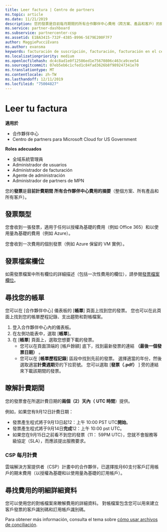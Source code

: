```yaml
---
title: Leer factura | Centro de partners
ms.topic: article
ms.date: 11/21/2019
description: 您的發票是目前每月期間的所有合作夥伴中心費用（跨方案、產品和客戶）的摘要。
ms.service: partner-dashboard
ms.subservice: partnercenter-csp
ms.assetid: E1BA3415-732F-4385-8996-5E79E200F7F7
author: MaggiePucciEvans
ms.author: evansma
keywords: facturación de suscripción, facturación, facturación en el centro de partners, facturación del centro de partners, leer mi factura, factura, factura del centro de partners, factura CSP, ¿dónde está mi factura?
ms.localizationpriority: medium
ms.openlocfilehash: dc4c8ad1e0f12586ed1e75670806c463ca9cee54
ms.sourcegitcommit: 07eb5eb6c1cfed1c84fad3626b8f989247341e70
ms.translationtype: MT
ms.contentlocale: zh-TW
ms.lasthandoff: 12/11/2019
ms.locfileid: "75004827"
---
```

# <a name="read-your-bill"></a>Leer tu factura

**適用於**

- 合作夥伴中心
- Centro de partners para Microsoft Cloud for US Government

**Roles adecuados**
-   全域系統管理員
-   Administrador de usuarios
-   Administrador de facturación
-   Agente de administración
-   Administrador de partners de MPN

您的**發票**是**目前計費期間** **所有合作夥伴中心費用的摘要**（整個方案、所有產品和所有客戶）。

## <a name="invoice-types"></a>發票類型

您會收到一張發票，適用于任何以授權為基礎的費用（例如 Office 365）和以使用量為基礎的費用（例如 Azure）。

您會收到一次費用的個別發票（例如 Azure 保留的 VM 實例）。

## <a name="invoice-file-fields"></a>發票檔案欄位

如需發票檔案中所有欄位的詳細描述（包括一次性費用的欄位），請參閱[發票檔案欄位](invoice-file.md)。

## <a name="find-your-bill"></a>尋找您的帳單

您可以在 [合作夥伴中心] 儀表板的 [**帳單**] 頁面上找到您的發票。 您也可以在此頁面上找到您的帳單歷程記錄、支出趨勢和對帳檔案。

1. 登入合作夥伴中心內的儀表板。
2. 在左側功能表中，選取 [**帳單**]。
3. 在 [**帳單**] 頁面上，選取您想要下載的發票。
    - 您可以在頁面頂端的 [帳戶餘額] 底下，找到最新發票的連結 **（最後一個發票日期）** 。
    - 您可以在 [**帳單歷程記錄**] 區段中找到先前的發票。 選擇適當的年份，然後選取適當**計費週期**旁的下拉箭號。 您可以選取 [**發票（.pdf）** ] 旁的連結來下載該期間的發票。

## <a name="understand-billing-periods"></a>瞭解計費期間

您的發票會在所選計費日期的**兩個（2）天內（** **UTC 時間**）提供。

例如，如果您有9月12日計費日期：

- 發票產生程式將于9月13日起12：上午 10:00 PST UTC**開始**。
- 發票產生程式將于9月14日**完成**12：上午 10:00 pst UTC。
- 如果您在9月15日之前看不到您的發票（11： 59PM UTC），您就不會服務等級協定（SLA），而應該提出服務要求。

### <a name="csp-monthly-billing"></a>CSP 每月計費

雲端解決方案提供者（CSP）計畫中的合作夥伴，已選擇按月60支付客戶訂用帳戶的期末費用（以授權為基礎和以使用量為基礎的訂用帳戶）。

## <a name="find-itemized-details-for-charges"></a>尋找費用的明細詳細資料

您可以使用您的對帳檔案來瞭解費用的詳細資料。 對帳檔案包含您可以用來建立客戶發票的客戶識別碼和訂用帳戶識別碼。

Para obtener más información, consulta el tema sobre [cómo usar archivos de conciliación](use-the-reconciliation-files.md).
